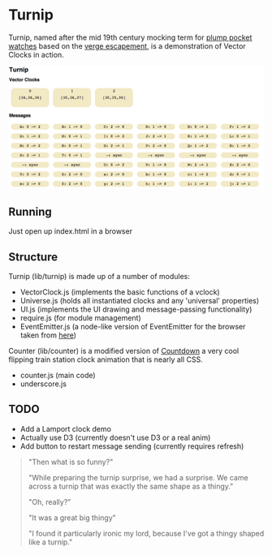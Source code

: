 
# Turnip

Turnip, named after the mid 19th century mocking term for [plump pocket watches](http://richardlangworth.com/the-turnip-churchills-breguet-pocket-watch) based on the [verge escapement](http://en.wikipedia.org/wiki/Verge_escapement#Decline), is a demonstration of Vector Clocks in action.

![ screen-shot ](https://raw.githubusercontent.com/julianbrowne/turnip/master/assets/images/screen-shot.png)

## Running

Just open up index.html in a browser

## Structure

Turnip (lib/turnip) is made up of a number of modules:

*   VectorClock.js (implements the basic functions of a vclock)  
*   Universe.js (holds all instantiated clocks and any 'universal' properties)
*   UI.js (implements the UI drawing and message-passing functionality)
*   require.js (for module management)
*   EventEmitter.js (a node-like version of EventEmitter for the browser taken from [here](https://github.com/Wolfy87/EventEmitter))

Counter (lib/counter) is a modified version of [Countdown](http://codepen.io/averyvery/pen/IvDLB) a very cool flipping train station clock animation that is nearly all CSS.

*   counter.js (main code)
*   underscore.js

## TODO

*   Add a Lamport clock demo
*   Actually use D3 (currently doesn't use D3 or a real anim)
*   Add button to restart message sending (currently requires refresh)

> "Then what is so funny?"   
>  
> "While preparing the turnip surprise, we had a surprise. We came across a turnip that was exactly the same shape as a thingy."
>   
> "Oh, really?"  
>   
> "It was a great big thingy"
>   
> "I found it particularly ironic my lord, because I've got a thingy shaped like a turnip."
>   
